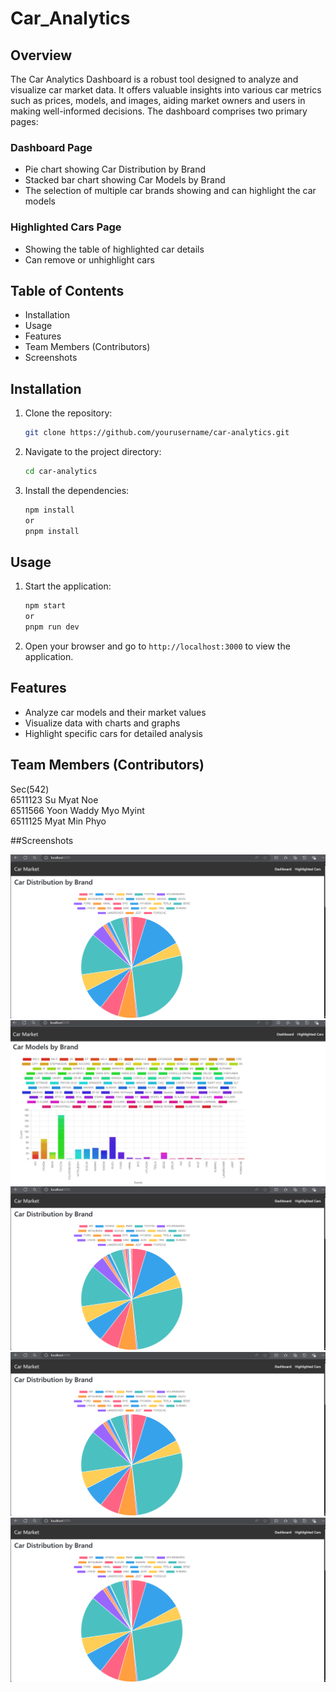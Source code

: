 # Car_Analytics 
## Overview
  The Car Analytics Dashboard is a robust tool designed to analyze and visualize car market data. It offers valuable insights into various car metrics such as prices, models, and images, aiding market owners and users in making well-informed decisions. The dashboard comprises two primary pages:

### Dashboard Page
- Pie chart showing Car Distribution by Brand
- Stacked bar chart showing Car Models by Brand
- The selection of multiple car brands showing and can highlight the car models

### Highlighted Cars Page
- Showing the table of highlighted car details
- Can remove or unhighlight cars

## Table of Contents
- Installation
- Usage
- Features
- Team Members (Contributors)
- Screenshots

## Installation
1. Clone the repository:
    ```bash
    git clone https://github.com/yourusername/car-analytics.git
    ```
2. Navigate to the project directory:
    ```bash
    cd car-analytics
    ```
3. Install the dependencies:
    ```bash
    npm install
    or
    pnpm install
    ```

## Usage
1. Start the application:
    ```bash
    npm start
    or
    pnpm run dev
    ```
2. Open your browser and go to `http://localhost:3000` to view the application.

## Features
- Analyze car models and their market values
- Visualize data with charts and graphs
- Highlight specific cars for detailed analysis


## Team Members (Contributors)
Sec(542)<br>
6511123 Su Myat Noe<br>
6511566 Yoon Waddy Myo Myint<br>
6511125 Myat Min Phyo<br>

##Screenshots

![img alt](https://github.com/Yoonlimin/Car-Analytics/blob/7e1d3698e0fa9a8f9f282803a9b68edb623e76be/screenshots/piechart.png)
![img alt](https://github.com/Yoonlimin/Car-Analytics/blob/ac28e1d41a6458c004acfa0c8ed034b1492598e8/screenshots/stackedBarChart.png)
![img alt](https://github.com/Yoonlimin/Car-Analytics/blob/7e1d3698e0fa9a8f9f282803a9b68edb623e76be/screenshots/piechart.png)
![img alt](https://github.com/Yoonlimin/Car-Analytics/blob/7e1d3698e0fa9a8f9f282803a9b68edb623e76be/screenshots/piechart.png)
![img alt](https://github.com/Yoonlimin/Car-Analytics/blob/7e1d3698e0fa9a8f9f282803a9b68edb623e76be/screenshots/piechart.png)







